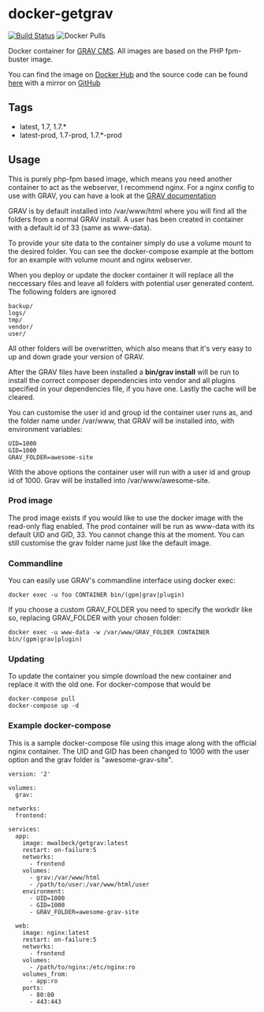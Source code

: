 # docker-getgrav

[![Build Status](https://build.walbeck.it/api/badges/walbeck-it/docker-getgrav/status.svg)](https://build.walbeck.it/walbeck-it/docker-getgrav)
![Docker Pulls](https://img.shields.io/docker/pulls/mwalbeck/getgrav)

Docker container for [GRAV CMS](https://getgrav.org/). All images are based on the PHP fpm-buster image.

You can find the image on [Docker Hub](https://hub.docker.com/r/mwalbeck/getgrav) and the source code can be found [here](https://git.walbeck.it/walbeck-it/docker-getgrav) with a mirror on [GitHub](https://github.com/mwalbeck/docker-getgrav)

## Tags

* latest, 1.7, 1.7.*
* latest-prod, 1.7-prod, 1.7.*-prod

## Usage

This is purely php-fpm based image, which means you need another container to act as the webserver, I recommend nginx. For a nginx config to use with GRAV, you can have a look at the [GRAV documentation](https://learn.getgrav.org/17/webservers-hosting/servers/nginx)

GRAV is by default installed into /var/www/html where you will find all the folders from a normal GRAV install. A user has been created in container with a default id of 33 (same as www-data).

To provide your site data to the container simply do use a volume mount to the desired folder. You can see the docker-compose example at the bottom for an example with volume mount and nginx webserver.

When you deploy or update the docker container it will replace all the neccessary files and leave all folders with potential user generated content. The following folders are ignored

```
backup/
logs/
tmp/
vendor/
user/
```

All other folders will be overwritten, which also means that it's very easy to up and down grade your version of GRAV.

After the GRAV files have been installed a **bin/grav install** will be run to install the correct composer dependencies into vendor and all plugins specified in your dependencies file, if you have one. Lastly the cache will be cleared.

You can customise the user id and group id the container user runs as, and the folder name under /var/www, that GRAV will be installed into, with environment variables:

```
UID=1000
GID=1000
GRAV_FOLDER=awesome-site
```

With the above options the container user will run with a user id and group id of 1000. Grav will be installed into /var/www/awesome-site.

### Prod image

The prod image exists if you would like to use the docker image with the read-only flag enabled. The prod container will be run as www-data with its default UID and GID, 33. You cannot change this at the moment. You can still customise the grav folder name just like the default image.

### Commandline

You can easily use GRAV's commandline interface using docker exec:

```
docker exec -u foo CONTAINER bin/(gpm|grav|plugin)
```

If you choose a custom GRAV_FOLDER you need to specify the workdir like so, replacing GRAV_FOLDER with your chosen folder:

```
docker exec -u www-data -w /var/www/GRAV_FOLDER CONTAINER bin/(gpm|grav|plugin)
```

### Updating

To update the container you simple download the new container and replace it with the old one. For docker-compose that would be

```
docker-compose pull
docker-compose up -d
```

### Example docker-compose

This is a sample docker-compose file using this image along with the official nginx container. The UID and GID has been changed to 1000 with the user option and the grav folder is "awesome-grav-site".

```
version: '2'

volumes:
  grav:

networks:
  frontend:

services:
  app:
    image: mwalbeck/getgrav:latest
    restart: on-failure:5
    networks:
      - frontend
    volumes:
      - grav:/var/www/html
      - /path/to/user:/var/www/html/user
    environment:
      - UID=1000
      - GID=1000
      - GRAV_FOLDER=awesome-grav-site

  web:
    image: nginx:latest
    restart: on-failure:5
    networks:
      - frontend
    volumes:
      - /path/to/nginx:/etc/nginx:ro
    volumes_from:
      - app:ro
    ports:
      - 80:80
      - 443:443
```
